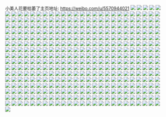 小美人花要枯萎了主页地址: https://weibo.com/u/5570944021 
![](https://wx4.sinaimg.cn/mw2000/0065171Pgy1h9fy3rpql1j329q3404qr.jpg) 
![](https://wx4.sinaimg.cn/mw2000/0065171Pgy1h9fy3d8zfqj31fy21hnpd.jpg) 
![](https://wx4.sinaimg.cn/mw2000/0065171Pgy1h9fy460sw4j32c033p4qt.jpg) 
![](https://wx4.sinaimg.cn/mw2000/0065171Pgy1h9fy3flld8j31nz24fnpd.jpg) 
![](https://wx4.sinaimg.cn/mw2000/0065171Pgy1h9fy3akcg8j32c02c07wj.jpg) 
![](https://wx4.sinaimg.cn/mw2000/0065171Pgy1h9fy3k3lvhj31lz27c7wi.jpg) 
![](https://wx4.sinaimg.cn/mw2000/0065171Pgy1h9fy48gxrkj32c0340hdv.jpg) 
![](https://wx4.sinaimg.cn/mw2000/0065171Pgy1h9fy4aznthj31jw1ywnpd.jpg) 
![](https://wx4.sinaimg.cn/mw2000/0065171Pgy1h9fy40ufzyj32c0340npg.jpg) 
![](https://wx4.sinaimg.cn/mw2000/0065171Pgy1h9f6r5lvjoj31o0280b2a.jpg) 
![](https://wx4.sinaimg.cn/mw2000/0065171Pgy1h9f6r0i6iuj31o0280kjm.jpg) 
![](https://wx4.sinaimg.cn/mw2000/0065171Pgy1h9f6r2up2qj31o02807wi.jpg) 
![](https://wx4.sinaimg.cn/mw2000/0065171Pgy1h9f6r8k8hbj31o02804qq.jpg) 
![](https://wx4.sinaimg.cn/mw2000/0065171Pgy1h9f6qtex7jj31o02801kz.jpg) 
![](https://wx4.sinaimg.cn/mw2000/0065171Pgy1h9f6qqqasoj31o0280b2a.jpg) 
![](https://wx4.sinaimg.cn/mw2000/0065171Pgy1h9f6qwgwu4j31kh2807wi.jpg) 
![](https://wx4.sinaimg.cn/mw2000/0065171Pgy1h904tfwq4oj30u010jn5m.jpg) 
![](https://wx4.sinaimg.cn/mw2000/0065171Pgy1h904thq404j30u00u07ah.jpg) 
![](https://wx4.sinaimg.cn/mw2000/0065171Pgy1h904th09roj30u90u0qa0.jpg) 
![](https://wx4.sinaimg.cn/mw2000/0065171Pgy1h8ugxmvgqyj31ro1rse81.jpg) 
![](https://wx4.sinaimg.cn/mw2000/0065171Pgy1h88i4joy9jj31wq2w4ka2.jpg) 
![](https://wx4.sinaimg.cn/mw2000/0065171Pgy1h88i4oau9tj323i35s4pq.jpg) 
![](https://wx4.sinaimg.cn/mw2000/0065171Pgy1h88i4ito0uj322u35snpd.jpg) 
![](https://wx4.sinaimg.cn/mw2000/0065171Pgy1h88i4dy62ij323u35s1kx.jpg) 
![](https://wx4.sinaimg.cn/mw2000/0065171Pgy1h88i4kzb47j323u35s1kx.jpg) 
![](https://wx4.sinaimg.cn/mw2000/0065171Pgy1h88i4f6x3tj323u35s7wh.jpg) 
![](https://wx4.sinaimg.cn/mw2000/0065171Pgy1h88i4culr9j31w22vmqu5.jpg) 
![](https://wx4.sinaimg.cn/mw2000/0065171Pgy1h88i4n88q2j323u35s4qp.jpg) 
![](https://wx4.sinaimg.cn/mw2000/0065171Pgy1h86tku2rt0j323x35snpd.jpg) 
![](https://wx4.sinaimg.cn/mw2000/0065171Pgy1h7f19nbh3hj31sc1sc7wi.jpg) 
![](https://wx4.sinaimg.cn/mw2000/0065171Ply1h6vn8ydp09j32bz2tlb2c.jpg) 
![](https://wx4.sinaimg.cn/mw2000/0065171Ply1h6vn91m5ilj32c02axe2r.jpg) 
![](https://wx4.sinaimg.cn/mw2000/0065171Ply1h6vn8fk9oxj32bz2wsu0z.jpg) 
![](https://wx4.sinaimg.cn/mw2000/0065171Ply1h6vn8qa6prj326w245e83.jpg) 
![](https://wx4.sinaimg.cn/mw2000/0065171Ply1h6vn8twptqj32c02c01l1.jpg) 
![](https://wx4.sinaimg.cn/mw2000/0065171Ply1h6vn8m2m88j32bz2ezb29.jpg) 
![](https://wx4.sinaimg.cn/mw2000/0065171Ply1h6tje9pfk3j32642w5qv7.jpg) 
![](https://wx4.sinaimg.cn/mw2000/0065171Ply1h6tje61pavj335o2c5kjm.jpg) 
![](https://wx4.sinaimg.cn/mw2000/0065171Ply1h6tjdyzxgyj326n2vjkjn.jpg) 
![](https://wx4.sinaimg.cn/mw2000/0065171Ply1h6tjeaz658j329c2rp1kz.jpg) 
![](https://wx4.sinaimg.cn/mw2000/0065171Ply1h6tje4usn2j33402c07wl.jpg) 
![](https://wx4.sinaimg.cn/mw2000/0065171Ply1h6tjecvklqj32bz311nl7.jpg) 
![](https://wx4.sinaimg.cn/mw2000/0065171Ply1h6tje13xruj32c02c0n9u.jpg) 
![](https://wx4.sinaimg.cn/mw2000/0065171Ply1h6tje89yo0j32c02c0qv7.jpg) 
![](https://wx4.sinaimg.cn/mw2000/0065171Ply1h6tjee1f56j32c02c01ky.jpg) 
![](https://wx4.sinaimg.cn/mw2000/0065171Ply1h6tjeftrbuj32c02c0hdv.jpg) 
![](https://wx4.sinaimg.cn/mw2000/0065171Ply1h6r4asw49vj32c0340x6r.jpg) 
![](https://wx4.sinaimg.cn/mw2000/0065171Ply1h6r4b06qwxj32c03401l0.jpg) 
![](https://wx4.sinaimg.cn/mw2000/0065171Ply1h6r4awb8wlj32c02c0x6r.jpg) 
![](https://wx4.sinaimg.cn/mw2000/0065171Ply1h6r4b1mt4aj33402c0dq6.jpg) 
![](https://wx4.sinaimg.cn/mw2000/0065171Pgy1h69vtx594wj32c03401kx.jpg) 
![](https://wx4.sinaimg.cn/mw2000/0065171Pgy1h69vu42afrj32c0340trx.jpg) 
![](https://wx4.sinaimg.cn/mw2000/0065171Pgy1h69vsgfncuj32c0340x6q.jpg) 
![](https://wx4.sinaimg.cn/mw2000/0065171Pgy1h62so9m2ezj32c02dgb29.jpg) 
![](https://wx4.sinaimg.cn/mw2000/0065171Pgy1h62sogtb9tj32c0340qv6.jpg) 
![](https://wx4.sinaimg.cn/mw2000/0065171Pgy1h62soic6lbj32c02c0npd.jpg) 
![](https://wx4.sinaimg.cn/mw2000/0065171Pgy1h62sonddw9j30u01hc76a.jpg) 
![](https://wx4.sinaimg.cn/mw2000/0065171Pgy1h5tf8rbzptj31sc2dsnpe.jpg) 
![](https://wx4.sinaimg.cn/mw2000/0065171Pgy1h5tfdwr64pj31sc2dsngb.jpg) 
![](https://wx4.sinaimg.cn/mw2000/0065171Pgy1h5tf8tvbozj31sc2dsaut.jpg) 
![](https://wx4.sinaimg.cn/mw2000/0065171Pgy1h5osm10kinj32c0340hdt.jpg) 
![](https://wx4.sinaimg.cn/mw2000/0065171Pgy1h5osm36tf6j32c03404qp.jpg) 
![](https://wx4.sinaimg.cn/mw2000/0065171Pgy1h5iyoaphgkj31sc2dsx6q.jpg) 
![](https://wx4.sinaimg.cn/mw2000/0065171Pgy1h5bxqz9wa0j31nr1ysb2a.jpg) 
![](https://wx4.sinaimg.cn/mw2000/0065171Pgy1h4v1u7vf39j32c0340b2e.jpg) 
![](https://wx4.sinaimg.cn/mw2000/0065171Pgy1h4v1u4ni8vj325r2zr4qt.jpg) 
![](https://wx4.sinaimg.cn/mw2000/0065171Pgy1h4v1txzmuvj329133z1l2.jpg) 
![](https://wx4.sinaimg.cn/mw2000/0065171Pgy1h4v1u0eo9hj33152c0qv7.jpg) 
![](https://wx4.sinaimg.cn/mw2000/0065171Pgy1h4v1ud142bj32c033vhdv.jpg) 
![](https://wx4.sinaimg.cn/mw2000/0065171Pgy1h2trm4q21tj32sw2bwe83.jpg) 
![](https://wx4.sinaimg.cn/mw2000/0065171Pgy1h2trlx8zk7j32xr27oqv6.jpg) 
![](https://wx4.sinaimg.cn/mw2000/0065171Pgy1h2trm0nur5j329b30fhdu.jpg) 
![](https://wx4.sinaimg.cn/mw2000/0065171Pgy1h2trm8rbz2j33402c04qr.jpg) 
![](https://wx4.sinaimg.cn/mw2000/0065171Pgy1h2trlhf4a6j32c0340x6r.jpg) 
![](https://wx4.sinaimg.cn/mw2000/0065171Pgy1h2trl7m3mzj31400u0jy6.jpg) 
![](https://wx4.sinaimg.cn/mw2000/0065171Pgy1h2trlm5jcvj349c2u81l4.jpg) 
![](https://wx4.sinaimg.cn/mw2000/0065171Pgy1h2trlbxjdjj32c033vhdv.jpg) 
![](https://wx4.sinaimg.cn/mw2000/0065171Pgy1h2369m4nq9j31sc1scu0x.jpg) 
![](https://wx4.sinaimg.cn/mw2000/0065171Pgy1h1ymdrjhw0j32c0340npf.jpg) 
![](https://wx4.sinaimg.cn/mw2000/0065171Pgy1h1ymdt6uevj32c0340kjn.jpg) 
![](https://wx4.sinaimg.cn/mw2000/0065171Pgy1h1ymdn1uw0j31v426xhdu.jpg) 
![](https://wx4.sinaimg.cn/mw2000/0065171Pgy1h1ymdp9x31j32c0340u0z.jpg) 
![](https://wx4.sinaimg.cn/mw2000/0065171Pgy1h1ymdlvshjj322v305e83.jpg) 
![](https://wx4.sinaimg.cn/mw2000/0065171Pgy1h1ymdnkvvzj30qe0l2tgn.jpg) 
![](https://wx4.sinaimg.cn/mw2000/0065171Pgy1h0til53o58j32c0340e84.jpg) 
![](https://wx4.sinaimg.cn/mw2000/0065171Pgy1h0tilv04bgj32c0340e84.jpg) 
![](https://wx4.sinaimg.cn/mw2000/0065171Pgy1gzgn1pbbipj31o0280hdt.jpg) 
![](https://wx4.sinaimg.cn/mw2000/0065171Pgy1gzgn1vndc7j31o0280x6p.jpg) 
![](https://wx4.sinaimg.cn/mw2000/0065171Pgy1gzgn1rvp2oj31o0280qv5.jpg) 
![](https://wx4.sinaimg.cn/mw2000/0065171Pgy1gyy5r5mbb7j31sc2dsu0y.jpg) 
![](https://wx4.sinaimg.cn/mw2000/0065171Pgy1gyd1le3uc9j30wi1ya4lo.jpg) 
![](https://wx4.sinaimg.cn/mw2000/0065171Pgy1gyd1lda65oj32c033yqv5.jpg) 
![](https://wx4.sinaimg.cn/mw2000/0065171Pgy1gyd1lbqd7tj30wi1yadz2.jpg) 
![](https://wx4.sinaimg.cn/mw2000/0065171Pgy1gyd1lgy5guj32c033yhdv.jpg) 
![](https://wx4.sinaimg.cn/mw2000/0065171Pgy1gyd1laclo6j31u11o2h5x.jpg) 
![](https://wx4.sinaimg.cn/mw2000/0065171Pgy1gyd1lj81gpj32tc1vkb2a.jpg) 
![](https://wx4.sinaimg.cn/mw2000/0065171Pgy1gxz7u6yye5j31ks27xu0x.jpg) 
![](https://wx4.sinaimg.cn/mw2000/0065171Pgy1gxz7tyqjyej32c03401kz.jpg) 
![](https://wx4.sinaimg.cn/mw2000/0065171Pgy1gxz7u92tjtj32c033yu0y.jpg) 
![](https://wx4.sinaimg.cn/mw2000/0065171Pgy1gxz7u3ls6xj320y33ahdv.jpg) 
![](https://wx4.sinaimg.cn/mw2000/0065171Pgy1gxz7u7p68wj31g223l1kx.jpg) 
![](https://wx4.sinaimg.cn/mw2000/0065171Pgy1gxz7tx8ss4j32c0340npf.jpg) 
![](https://wx4.sinaimg.cn/mw2000/0065171Pgy1gxz7uakq1pj33402c0qv5.jpg) 
![](https://wx4.sinaimg.cn/mw2000/0065171Pgy1gxz7uk492xj31sl1j01kx.jpg) 
![](https://wx4.sinaimg.cn/mw2000/0065171Pgy1gxrlg2lzwsj32fr1y3qv7.jpg) 
![](https://wx4.sinaimg.cn/mw2000/0065171Pgy1gxrlfwy177j32c033ynpg.jpg) 
![](https://wx4.sinaimg.cn/mw2000/0065171Pgy1gxrlfpyaz7j32492z7x6t.jpg) 
![](https://wx4.sinaimg.cn/mw2000/0065171Pgy1gxrlfzmmjbj324j2tlqv7.jpg) 
![](https://wx4.sinaimg.cn/mw2000/0065171Pgy1gxrlg5szehj32c033xhdv.jpg) 
![](https://wx4.sinaimg.cn/mw2000/0065171Pgy1gxrlfu4wjoj328s33zkjp.jpg) 
![](https://wx4.sinaimg.cn/mw2000/0065171Pgy1gwf7ot03w9j32c0340u0x.jpg) 
![](https://wx4.sinaimg.cn/mw2000/0065171Pgy1gwf7o6dbmqj32c03401ky.jpg) 
![](https://wx4.sinaimg.cn/mw2000/0065171Pgy1gwf7ojkl8xj32c0340u0z.jpg) 
![](https://wx4.sinaimg.cn/mw2000/0065171Pgy1gwf7noxzjwj31sc2ds4qr.jpg) 
![](https://wx4.sinaimg.cn/mw2000/0065171Pgy1gwf7p1ddcqj335s2dcx6q.jpg) 
![](https://wx4.sinaimg.cn/mw2000/0065171Pgy1gwf7p35c0ej32c0340e7q.jpg) 
![](https://wx4.sinaimg.cn/mw2000/0065171Pgy1guwpumri7hj623u35snpg02.jpg) 
![](https://wx4.sinaimg.cn/mw2000/0065171Pgy1guwpuehn6nj623u35qhdv02.jpg) 
![](https://wx4.sinaimg.cn/mw2000/0065171Pgy1guwpuxfqogj623u35s4qs02.jpg) 
![](https://wx4.sinaimg.cn/mw2000/0065171Pgy1gujqwypqq1j62c0340hdt02.jpg) 
![](https://wx4.sinaimg.cn/mw2000/0065171Pgy1gu6xxnq1cqj62c02hxb2c02.jpg) 
![](https://wx4.sinaimg.cn/mw2000/0065171Pgy1gu6xxqspvbj62c0340u0y02.jpg) 
![](https://wx4.sinaimg.cn/mw2000/0065171Pgy1gu6xy3yfh7j61wi1zdu0x02.jpg) 
![](https://wx4.sinaimg.cn/mw2000/0065171Pgy1gu6xi8oak4j629v2ju7wk02.jpg) 
![](https://wx4.sinaimg.cn/mw2000/0065171Pgy1gu6xi1brkxj628f2qphdw02.jpg) 
![](https://wx4.sinaimg.cn/mw2000/0065171Pgy1gu6xy7wkhnj625v26ye8302.jpg) 
![](https://wx4.sinaimg.cn/mw2000/0065171Pgy1gu6xii4muhj62c02xpb2d02.jpg) 
![](https://wx4.sinaimg.cn/mw2000/0065171Pgy1gu6xy9vlpyj62c0340u0y02.jpg) 
![](https://wx4.sinaimg.cn/mw2000/0065171Pgy1gu6xxcl87oj61ji21c1ky02.jpg) 
![](https://wx4.sinaimg.cn/mw2000/0065171Pgy1gtwf4u7domj62c03577wl02.jpg) 
![](https://wx4.sinaimg.cn/mw2000/0065171Pgy1gtc3dv8v0aj624c34c4qq02.jpg) 
![](https://wx4.sinaimg.cn/mw2000/0065171Pgy1gt97foabsxj32d1340npd.jpg) 
![](https://wx4.sinaimg.cn/mw2000/0065171Pgy1gt97fqfmlfj32d13407wh.jpg) 
![](https://wx4.sinaimg.cn/mw2000/0065171Pgy1gsvrk15qi5j31o01o0qv5.jpg) 
![](https://wx4.sinaimg.cn/mw2000/0065171Pgy1gsvrjxog6fj31o01o0npd.jpg) 
![](https://wx4.sinaimg.cn/mw2000/0065171Pgy1gsvrkddn17j31o01o01ky.jpg) 
![](https://wx4.sinaimg.cn/mw2000/0065171Pgy1gsvrjvmyvpj31o01o0kjl.jpg) 
![](https://wx4.sinaimg.cn/mw2000/0065171Pgy1gsvrk9cftvj31o02801kz.jpg) 
![](https://wx4.sinaimg.cn/mw2000/0065171Pgy1gsvrk48hqgj31o01o0qv5.jpg) 
![](https://wx4.sinaimg.cn/mw2000/0065171Pgy1gsvrjt3s2mj31o01o01ky.jpg) 
![](https://wx4.sinaimg.cn/mw2000/0065171Pgy1gsvrkiiksvj31o02804qr.jpg) 
![](https://wx4.sinaimg.cn/mw2000/0065171Pgy1gsvrjnvo1cj31o01o0npd.jpg) 
![](https://wx4.sinaimg.cn/mw2000/0065171Pgy1gs4rwx6rw3j32r22bzkjr.jpg) 
![](https://wx4.sinaimg.cn/mw2000/0065171Pgy1gs4rxhvhtsj32c0340b2h.jpg) 
![](https://wx4.sinaimg.cn/mw2000/0065171Pgy1gs4rxdl3bcj33402c0qvb.jpg) 
![](https://wx4.sinaimg.cn/mw2000/0065171Pgy1gs4rx9pof8j32c0340e84.jpg) 
![](https://wx4.sinaimg.cn/mw2000/0065171Pgy1gs4rx3zszej63402c0qvb02.jpg) 
![](https://wx4.sinaimg.cn/mw2000/0065171Pgy1gs4s07j2dlj31401hch0o.jpg) 
![](https://wx4.sinaimg.cn/mw2000/0065171Pgy1gs4rx5gho9j32c033yqv5.jpg) 
![](https://wx4.sinaimg.cn/mw2000/0065171Pgy1gs4rxknswnj32em1vzhdv.jpg) 
![](https://wx4.sinaimg.cn/mw2000/0065171Pgy1gs4rx6qtntj32c033ynpd.jpg) 
![](https://wx4.sinaimg.cn/mw2000/0065171Pgy1gs4s1im72ej32c0340x6q.jpg) 
![](https://wx4.sinaimg.cn/mw2000/0065171Pgy1grnaxv8mkfj31o01o0e81.jpg) 
![](https://wx4.sinaimg.cn/mw2000/0065171Pgy1grnaxw1a49j31m91k3hdt.jpg) 
![](https://wx4.sinaimg.cn/mw2000/0065171Pgy1gri1w1bniyj31o02807wi.jpg) 
![](https://wx4.sinaimg.cn/mw2000/0065171Pgy1gri1w6ageoj31nr1olx6p.jpg) 
![](https://wx4.sinaimg.cn/mw2000/0065171Pgy1gri1w3wzm0j31o0280hdv.jpg) 
![](https://wx4.sinaimg.cn/mw2000/0065171Pgy1gri1vzxd8fj31o0280qv8.jpg) 
![](https://wx4.sinaimg.cn/mw2000/0065171Pgy1gri1xspo2sj31o0280npd.jpg) 
![](https://wx4.sinaimg.cn/mw2000/0065171Pgy1gri1w4zfxsj31o0280kjl.jpg) 
![](https://wx4.sinaimg.cn/mw2000/0065171Pgy1gqw9weurvtj31o0280qv6.jpg) 
![](https://wx4.sinaimg.cn/mw2000/0065171Pgy1gqw9wiw9zaj32801o0qvb.jpg) 
![](https://wx4.sinaimg.cn/mw2000/0065171Pgy1gqw9wtxgcaj31o027i4qv.jpg) 
![](https://wx4.sinaimg.cn/mw2000/0065171Pgy1gqw9wce0yqj31o027uhdu.jpg) 
![](https://wx4.sinaimg.cn/mw2000/0065171Pgy1gqw9wy3dg0j32c0340kjr.jpg) 
![](https://wx4.sinaimg.cn/mw2000/0065171Pgy1gqw9woe5mdj31o02804qr.jpg) 
![](https://wx4.sinaimg.cn/mw2000/0065171Pgy1gqw9x1cszwj31o02804qt.jpg) 
![](https://wx4.sinaimg.cn/mw2000/0065171Pgy1gqw9wm361qj33402c0e85.jpg) 
![](https://wx4.sinaimg.cn/mw2000/0065171Pgy1gqw9x43ix9j32801o0npe.jpg) 
![](https://wx4.sinaimg.cn/mw2000/0065171Pgy1gquugzv04jj31o0280kjn.jpg) 
![](https://wx4.sinaimg.cn/mw2000/0065171Pgy1gquuh6m0w0j31o0280qve.jpg) 
![](https://wx4.sinaimg.cn/mw2000/0065171Pgy1gqmxy5urk4j31o0280npe.jpg) 
![](https://wx4.sinaimg.cn/mw2000/0065171Pgy1gqmxxyfjuoj31lm24t4qq.jpg) 
![](https://wx4.sinaimg.cn/mw2000/0065171Pgy1gqmxxuhy5qj31o0280qv6.jpg) 
![](https://wx4.sinaimg.cn/mw2000/0065171Pgy1gqmxy1369jj31ne1z0hdt.jpg) 
![](https://wx4.sinaimg.cn/mw2000/0065171Pgy1gqmxxnmc2sj31o0280x6q.jpg) 
![](https://wx4.sinaimg.cn/mw2000/0065171Pgy1gqmxxr8htsj31fg1xce81.jpg) 
![](https://wx4.sinaimg.cn/mw2000/0065171Pgy1gql8vhrhkoj31o01o0b2e.jpg) 
![](https://wx4.sinaimg.cn/mw2000/0065171Pgy1gql8vl4r8rj325r1o07wi.jpg) 
![](https://wx4.sinaimg.cn/mw2000/0065171Pgy1gql8vn2i4sj31o0280kjm.jpg) 
![](https://wx4.sinaimg.cn/mw2000/0065171Pgy1gql8vedypkj31o01o0u11.jpg) 
![](https://wx4.sinaimg.cn/mw2000/0065171Pgy1gq7wtqkybvj31o027p1kz.jpg) 
![](https://wx4.sinaimg.cn/mw2000/0065171Pgy1gq7wu1ir6gj31j121e1ky.jpg) 
![](https://wx4.sinaimg.cn/mw2000/0065171Pgy1gq7wty8uzlj31o0280npg.jpg) 
![](https://wx4.sinaimg.cn/mw2000/0065171Pgy1gq7wtnigewj31o0280x6q.jpg) 
![](https://wx4.sinaimg.cn/mw2000/0065171Pgy1gq7wu3c91dj33402c0qv5.jpg) 
![](https://wx4.sinaimg.cn/mw2000/0065171Pgy1gq7wtifdf1j31o0280u10.jpg) 
![](https://wx4.sinaimg.cn/mw2000/0065171Pgy1gq7wu7qzvuj31o02801l0.jpg) 
![](https://wx4.sinaimg.cn/mw2000/0065171Pgy1gq7wuc85z9j31o0280e85.jpg) 
![](https://wx4.sinaimg.cn/mw2000/0065171Pgy1gq4162mtznj31o02804qq.jpg) 
![](https://wx4.sinaimg.cn/mw2000/0065171Pgy1gq415tvzo5j31o028nx6p.jpg) 
![](https://wx4.sinaimg.cn/mw2000/0065171Pgy1gq415zv90uj31o0280e82.jpg) 
![](https://wx4.sinaimg.cn/mw2000/0065171Pgy1gq415x7unij31o0280b2c.jpg) 
![](https://wx4.sinaimg.cn/mw2000/0065171Pgy1gpyo3l5u94j30u0140wi3.jpg) 
![](https://wx4.sinaimg.cn/mw2000/0065171Pgy1gpyo3mps8mj31m1280kjm.jpg) 
![](https://wx4.sinaimg.cn/mw2000/0065171Pgy1gpyo3kqvikj30u0140n2b.jpg) 
![](https://wx4.sinaimg.cn/mw2000/0065171Pgy1gprg98vataj31o0280kjq.jpg) 
![](https://wx4.sinaimg.cn/mw2000/0065171Pgy1gpqhpytaaxj32c033y1l2.jpg) 
![](https://wx4.sinaimg.cn/mw2000/0065171Pgy1gpqhq7cgc2j33402c0b2b.jpg) 
![](https://wx4.sinaimg.cn/mw2000/0065171Pgy1gpqhq9rq5ej322x1kgnpe.jpg) 
![](https://wx4.sinaimg.cn/mw2000/0065171Pgy1gpqhq2djq8j32801o07wn.jpg) 
![](https://wx4.sinaimg.cn/mw2000/0065171Pgy1gpqhq86fvxj30u00u0tml.jpg) 
![](https://wx4.sinaimg.cn/mw2000/0065171Pgy1gpqhq4pesxj32c033y7wk.jpg) 
![](https://wx4.sinaimg.cn/mw2000/0065171Pgy1gpowv3pamij32801o0x6s.jpg) 
![](https://wx4.sinaimg.cn/mw2000/0065171Pgy1gpowuzkrnjj32c0340npe.jpg) 
![](https://wx4.sinaimg.cn/mw2000/0065171Pgy1gpowv7u3vyj32802yox6s.jpg) 
![](https://wx4.sinaimg.cn/mw2000/0065171Pgy1gpoxaa2ietj32do1q2kjl.jpg) 
![](https://wx4.sinaimg.cn/mw2000/0065171Pgy1gpowveu052j33402c07wi.jpg) 
![](https://wx4.sinaimg.cn/mw2000/0065171Pgy1gpox2g68ujj32c0340kjm.jpg) 
![](https://wx4.sinaimg.cn/mw2000/0065171Pgy1gpnzubq1kej31o02801kz.jpg) 
![](https://wx4.sinaimg.cn/mw2000/0065171Pgy1gpnzujo0l6j33402c0hdt.jpg) 
![](https://wx4.sinaimg.cn/mw2000/0065171Pgy1gpnzuiipkrj31o02801l2.jpg) 
![](https://wx4.sinaimg.cn/mw2000/0065171Pgy1gpnzum5f9xj33402c0qgz.jpg) 
![](https://wx4.sinaimg.cn/mw2000/0065171Pgy1gpnzufcozgj33402c0npd.jpg) 
![](https://wx4.sinaimg.cn/mw2000/0065171Pgy1gpnzud3kttj32bd25c4qp.jpg) 
![](https://wx4.sinaimg.cn/mw2000/0065171Pgy1gpfscvtx8bj31o0280qv9.jpg) 
![](https://wx4.sinaimg.cn/mw2000/0065171Pgy1gpfsd28vzej31o020xkjp.jpg) 
![](https://wx4.sinaimg.cn/mw2000/0065171Pgy1gpbcv5kglcj31o0280u0z.jpg) 
![](https://wx4.sinaimg.cn/mw2000/0065171Pgy1gpbcv26llvj33402c07wi.jpg) 
![](https://wx4.sinaimg.cn/mw2000/0065171Pgy1goxgsi1182j31o0280kjl.jpg) 
![](https://wx4.sinaimg.cn/mw2000/0065171Pgy1goqjsurhn7j31nm20nkjm.jpg) 
![](https://wx4.sinaimg.cn/mw2000/0065171Pgy1goqjsy1zy7j31o027re82.jpg) 
![](https://wx4.sinaimg.cn/mw2000/0065171Pgy1goqjt1tdv1j31o027enpe.jpg) 
![](https://wx4.sinaimg.cn/mw2000/0065171Ply1gop8j0t3v6j31o02807wj.jpg) 
![](https://wx4.sinaimg.cn/mw2000/0065171Ply1gop8j456f2j32c02vtqv5.jpg) 
![](https://wx4.sinaimg.cn/mw2000/0065171Ply1gop8iymjdpj31o0280e82.jpg) 
![](https://wx4.sinaimg.cn/mw2000/0065171Pgy1gon71brs8nj31o01o0u0y.jpg) 
![](https://wx4.sinaimg.cn/mw2000/0065171Pgy1gon719kh3tj31o02801ky.jpg) 
![](https://wx4.sinaimg.cn/mw2000/0065171Pgy1gon717r0w6j31o0280kjl.jpg) 
![](https://wx4.sinaimg.cn/mw2000/0065171Pgy1gog9bekj0dj31o01o01ij.jpg) 
![](https://wx4.sinaimg.cn/mw2000/0065171Pgy1gog9bfniupj31o01o04ku.jpg) 
![](https://wx4.sinaimg.cn/mw2000/0065171Pgy1goaep4lzj4j32801o01kz.jpg) 
![](https://wx4.sinaimg.cn/mw2000/0065171Pgy1goaep1ei52j32c0340x6p.jpg) 
![](https://wx4.sinaimg.cn/mw2000/0065171Ply1gnxkxlfmyvj31o02807wh.jpg) 
![](https://wx4.sinaimg.cn/mw2000/0065171Pgy1gnwjrkoq2yj31o02yoe82.jpg) 
![](https://wx4.sinaimg.cn/mw2000/0065171Pgy1gnwjri8sbkj31o0280e82.jpg) 
![](https://wx4.sinaimg.cn/mw2000/0065171Pgy1gnlu71ldwrj31o0280npe.jpg) 
![](https://wx4.sinaimg.cn/mw2000/0065171Pgy1gnlu73idbxj32802yoqv7.jpg) 
![](https://wx4.sinaimg.cn/mw2000/0065171Pgy1gnlu75wdduj32802yonph.jpg) 
![](https://wx4.sinaimg.cn/mw2000/0065171Ply1gnjumtqxwsj31ni24zkjm.jpg) 
![](https://wx4.sinaimg.cn/mw2000/0065171Ply1gnjums7c6qj31o0280x6p.jpg) 
![](https://wx4.sinaimg.cn/mw2000/0065171Ply1gnjumvb23yj31o0280kjm.jpg) 
![](https://wx4.sinaimg.cn/mw2000/0065171Ply1gnjumqvzgnj31o02801kz.jpg) 
![](https://wx4.sinaimg.cn/mw2000/0065171Ply1gnjumxef70j31o0249u0y.jpg) 
![](https://wx4.sinaimg.cn/mw2000/0065171Ply1gnjun0e5tyj31jp1lnu0x.jpg) 
![](https://wx4.sinaimg.cn/mw2000/0065171Ply1gmwhx1djnbj32801o0kjm.jpg) 
![](https://wx4.sinaimg.cn/mw2000/0065171Ply1gmwhwxn34uj334022rqv5.jpg) 
![](https://wx4.sinaimg.cn/mw2000/0065171Pgy1gme2hfwwnjj32801o0x6r.jpg) 
![](https://wx4.sinaimg.cn/mw2000/0065171Pgy1gme2heck2tj31m71mwu0x.jpg) 
![](https://wx4.sinaimg.cn/mw2000/0065171Pgy1gme2i90m24j334024yx6q.jpg) 
![](https://wx4.sinaimg.cn/mw2000/0065171Pgy1gme2hb9ff9j30rs2y3h7r.jpg) 
![](https://wx4.sinaimg.cn/mw2000/0065171Pgy1gme2hcsqm3j32381o0hdu.jpg) 
![](https://wx4.sinaimg.cn/mw2000/0065171Pgy1gme2hu2udoj330r22n1kz.jpg) 
![](https://wx4.sinaimg.cn/mw2000/0065171Pgy1gme2hhchb0j32802yo1kz.jpg) 
![](https://wx4.sinaimg.cn/mw2000/0065171Pgy1gme2hhxd3wj30rs1s6ao4.jpg) 
![](https://wx4.sinaimg.cn/mw2000/0065171Pgy1gmd06dcae1j31zo1l3x6p.jpg) 
![](https://wx4.sinaimg.cn/mw2000/0065171Pgy1gmd06eblkpj31tg1hbkjm.jpg) 
![](https://wx4.sinaimg.cn/mw2000/0065171Pgy1gmd06fezvwj31vw1i1kjm.jpg) 
![](https://wx4.sinaimg.cn/mw2000/0065171Pgy1gmd06cfixbj32802yokjn.jpg) 
![](https://wx4.sinaimg.cn/mw2000/0065171Pgy1gmd06as0n3j31z61m9kjl.jpg) 
![](https://wx4.sinaimg.cn/mw2000/0065171Pgy1gmd06bb5hmj314b2iotw9.jpg) 
![](https://wx4.sinaimg.cn/mw2000/0065171Pgy1glg3iqsy41j31o02804qq.jpg) 
![](https://wx4.sinaimg.cn/mw2000/0065171Pgy1glotpp9uf4j32zg2c01ky.jpg) 
![](https://wx4.sinaimg.cn/mw2000/0065171Pgy1glg3ip0k7rj31o02804qr.jpg) 
![](https://wx4.sinaimg.cn/mw2000/0065171Pgy1gjlsgo65mhj30n00uoaqh.jpg) 
![](https://wx4.sinaimg.cn/mw2000/0065171Pgy1gjlshb47zwj30n00uo4d4.jpg) 
![](https://wx4.sinaimg.cn/mw2000/0065171Pgy1gjeunflnhhj31o02801ky.jpg) 
![](https://wx4.sinaimg.cn/mw2000/0065171Pgy1gjeuncu8ovj31o0280kjl.jpg) 
![](https://wx4.sinaimg.cn/mw2000/0065171Pgy1gjeunhkuvaj31o0280e81.jpg) 
![](https://wx4.sinaimg.cn/mw2000/0065171Pgy1gjeunkrukaj32802yox6r.jpg) 
![](https://wx4.sinaimg.cn/mw2000/0065171Pgy1gje8msoso2j31401hc1gl.jpg) 
![](https://wx4.sinaimg.cn/mw2000/0065171Pgy1gj38d3enn1j31o02807wj.jpg) 
![](https://wx4.sinaimg.cn/mw2000/0065171Pgy1gipg172h1vj30n00uowt0.jpg) 
![](https://wx4.sinaimg.cn/mw2000/0065171Pgy1gipg2o73ffj31o0280u0x.jpg) 
![](https://wx4.sinaimg.cn/mw2000/0065171Pgy1gipg169qbqj316o1kwnpd.jpg) 
![](https://wx4.sinaimg.cn/mw2000/0065171Pgy1gielkw36a3j32ba333b2c.jpg) 
![](https://wx4.sinaimg.cn/mw2000/0065171Pgy1gielkrkc5jj316o1kwhdt.jpg) 
![](https://wx4.sinaimg.cn/mw2000/0065171Pgy1giell0rs5nj32802yonpg.jpg) 
![](https://wx4.sinaimg.cn/mw2000/0065171Pgy1giell2mttfj31ma25sb29.jpg) 
![](https://wx4.sinaimg.cn/mw2000/0065171Pgy1giell3r40zj30uo0n048r.jpg) 
![](https://wx4.sinaimg.cn/mw2000/0065171Pgy1giell5dd7fj31o0280u0x.jpg) 
![](https://wx4.sinaimg.cn/mw2000/0065171Pgy1ggne0ur788j31o01o0hdt.jpg) 
![](https://wx4.sinaimg.cn/mw2000/0065171Pgy1gg5e4bmj77j31o01o0hdt.jpg) 
![](https://wx4.sinaimg.cn/mw2000/0065171Pgy1gg5e49avh9j31o01o01ky.jpg) 
![](https://wx4.sinaimg.cn/mw2000/0065171Pgy1gg5e4dgl9zj31o01o0hdt.jpg) 
![](https://wx4.sinaimg.cn/mw2000/0065171Pgy1gg5e4gonmhj31o01o07wi.jpg) 
![](https://wx4.sinaimg.cn/mw2000/0065171Pgy1gf2gnts6wvj31o01jihdu.jpg) 
![](https://wx4.sinaimg.cn/mw2000/0065171Pgy1gf2gnrtos3j31o01o0qv5.jpg) 
![](https://wx4.sinaimg.cn/mw2000/0065171Pgy1gf2gnpzinuj31o01o0b2a.jpg) 
![](https://wx4.sinaimg.cn/mw2000/0065171Pgy1gf2gnvml5wj31o01o0e82.jpg) 
![](https://wx4.sinaimg.cn/mw2000/0065171Pgy1get8effsgjj31o01o01kx.jpg) 
![](https://wx4.sinaimg.cn/mw2000/0065171Pgy1get8c0b3fmj31o01o04qq.jpg) 
![](https://wx4.sinaimg.cn/mw2000/0065171Pgy1get8f967mmj31o01o07wh.jpg) 
![](https://wx4.sinaimg.cn/mw2000/0065171Pgy1gekcksx28uj31o01o01ky.jpg) 
![](https://wx4.sinaimg.cn/mw2000/0065171Pgy1gekckxpsqtj30n00lvglw.jpg) 
![](https://wx4.sinaimg.cn/mw2000/0065171Pgy1gekckw7bipj31o01o0u0x.jpg) 
![](https://wx4.sinaimg.cn/mw2000/0065171Pgy1gekckupdl6j31o01o01ky.jpg) 
![](https://wx4.sinaimg.cn/mw2000/0065171Pgy1gekco117t1j30n00lvglw.jpg) 
![](https://wx4.sinaimg.cn/mw2000/0065171Pgy1gekckx7u9nj31o01o07wi.jpg) 
![](https://wx4.sinaimg.cn/mw2000/0065171Pgy1gegiucl2ozj31o0280npe.jpg) 
![](https://wx4.sinaimg.cn/mw2000/0065171Pgy1gegiu2hvfkj31o02801l1.jpg) 
![](https://wx4.sinaimg.cn/mw2000/0065171Pgy1gegiu9pfqrj31o0280qv6.jpg) 
![](https://wx4.sinaimg.cn/mw2000/0065171Pgy1gegii4kprhj31vr1nckjm.jpg) 
![](https://wx4.sinaimg.cn/mw2000/0065171Pgy1gegiv738buj32c03401l2.jpg) 
![](https://wx4.sinaimg.cn/mw2000/0065171Pgy1gegiug1rxaj32802yonph.jpg) 
![](https://wx4.sinaimg.cn/mw2000/0065171Pgy1gegjpiw9gyj31o0280qv5.jpg) 
![](https://wx4.sinaimg.cn/mw2000/0065171Pgy1gegjqnawn6j32c0340u0z.jpg) 
![](https://wx4.sinaimg.cn/mw2000/0065171Pgy1gegj305i9rj32c03404qr.jpg) 
![](https://wx4.sinaimg.cn/mw2000/0065171Pgy1gee7wy8rjvj30u00u0gqw.jpg) 
![](https://wx4.sinaimg.cn/mw2000/0065171Pgy1gee7wkv6bij31070u043a.jpg) 
![](https://wx4.sinaimg.cn/mw2000/0065171Pgy1gee7wwmc99j33402c0hdw.jpg) 
![](https://wx4.sinaimg.cn/mw2000/0065171Pgy1gee7wqefxjj32802yonpg.jpg) 
![](https://wx4.sinaimg.cn/mw2000/0065171Pgy1gebzh2rh43j31o01o0u0y.jpg) 
![](https://wx4.sinaimg.cn/mw2000/0065171Pgy1gebzh0dsasj31o01o0x6p.jpg) 
![](https://wx4.sinaimg.cn/mw2000/0065171Ply1geacilzwioj31o01o0qv5.jpg) 
![](https://wx4.sinaimg.cn/mw2000/0065171Ply1geacio39h8j31hj1o0u0x.jpg) 
![](https://wx4.sinaimg.cn/mw2000/0065171Ply1ge2bomxianj31ma25skjl.jpg) 
![](https://wx4.sinaimg.cn/mw2000/0065171Ply1ge2boo758dj31o01o0kjl.jpg) 
![](https://wx4.sinaimg.cn/mw2000/0065171Pgy1gdp75d7u98j31o01o0b2a.jpg) 
![](https://wx4.sinaimg.cn/mw2000/0065171Pgy1gdp75l2jrmj32c02c0x6q.jpg) 
![](https://wx4.sinaimg.cn/mw2000/0065171Pgy1gdp75apy8hj31o01o0b2a.jpg) 
![](https://wx4.sinaimg.cn/mw2000/0065171Pgy1gdp75ev7znj31ma25skjl.jpg) 
![](https://wx4.sinaimg.cn/mw2000/0065171Pgy1gdp75mj546j31o01o0b29.jpg) 
![](https://wx4.sinaimg.cn/mw2000/0065171Pgy1gdp75hw3duj31o0280e82.jpg) 
![](https://wx4.sinaimg.cn/mw2000/0065171Pgy1gdp76nz39oj31400u0wsx.jpg) 
![](https://wx4.sinaimg.cn/mw2000/0065171Pgy1gdp79t1od0j31o01o01ky.jpg) 
![](https://wx4.sinaimg.cn/mw2000/0065171Pgy1gdp75pxrflj31o01o0x6p.jpg) 
![](https://wx4.sinaimg.cn/mw2000/0065171Pgy1gd9jbek7iej32801o0npe.jpg) 
![](https://wx4.sinaimg.cn/mw2000/0065171Pgy1gd9jbbdqf7j31o01o0b29.jpg) 
![](https://wx4.sinaimg.cn/mw2000/0065171Pgy1gd9jbus9pij32801o0kjm.jpg) 
![](https://wx4.sinaimg.cn/mw2000/0065171Pgy1gd3r14nvo4j31o01jou0x.jpg) 
![](https://wx4.sinaimg.cn/mw2000/0065171Pgy1gd3r0v5qopj31o01o0e81.jpg) 
![](https://wx4.sinaimg.cn/mw2000/0065171Pgy1gd3r18x3mij31o01o0npd.jpg) 
![](https://wx4.sinaimg.cn/mw2000/0065171Pgy1gd3r1ezn2yj31o01o0hdv.jpg) 
![](https://wx4.sinaimg.cn/mw2000/0065171Pgy1gd3r1itvkpj31o01o0x6p.jpg) 
![](https://wx4.sinaimg.cn/mw2000/0065171Pgy1gd3r0yuceij31o01o04qp.jpg) 
![](https://wx4.sinaimg.cn/mw2000/0065171Pgy1gcutw0o7frj31x11o0hdu.jpg) 
![](https://wx4.sinaimg.cn/mw2000/0065171Pgy1gcutv8vcorj31fb1o0kjl.jpg) 
![](https://wx4.sinaimg.cn/mw2000/0065171Pgy1gcutu9as33j32801o07wj.jpg) 
![](https://wx4.sinaimg.cn/mw2000/0065171Pgy1gcuts5m2pdj31o0280u0y.jpg) 
![](https://wx4.sinaimg.cn/mw2000/0065171Pgy1gcutuzf52vj31o01o04qq.jpg) 
![](https://wx4.sinaimg.cn/mw2000/0065171Pgy1gcutxlhkeij320i1o07wi.jpg) 
![](https://wx4.sinaimg.cn/mw2000/0065171Pgy1gcutspqszqj32801o01kz.jpg) 
![](https://wx4.sinaimg.cn/mw2000/0065171Pgy1gcutygk1e7j31o01o0npd.jpg) 
![](https://wx4.sinaimg.cn/mw2000/0065171Pgy1gcutwpc2qnj324g1o0e82.jpg) 
![](https://wx4.sinaimg.cn/mw2000/0065171Pgy1gcqdntzb2fj31ek1o0x6p.jpg) 
![](https://wx4.sinaimg.cn/mw2000/0065171Pgy1gcqd72g3djj321k2jmkjn.jpg) 
![](https://wx4.sinaimg.cn/mw2000/0065171Pgy1gcqdohxkrfj31bj1o0qv5.jpg) 
![](https://wx4.sinaimg.cn/mw2000/0065171Pgy1gcqdo91l6kj31hj1n61ky.jpg) 
![](https://wx4.sinaimg.cn/mw2000/0065171Pgy1gcl76bmkc3j31o01o0hdt.jpg) 
![](https://wx4.sinaimg.cn/mw2000/0065171Pgy1gcl720f3z5j31lq1o0x6p.jpg) 
![](https://wx4.sinaimg.cn/mw2000/0065171Pgy1gcl71ylh11j31o01o0npd.jpg) 
![](https://wx4.sinaimg.cn/mw2000/0065171Pgy1gcjdi2mhgqj31o01o0qv5.jpg) 
![](https://wx4.sinaimg.cn/mw2000/0065171Pgy1gcjdhtok0xj32801o0e82.jpg) 
![](https://wx4.sinaimg.cn/mw2000/0065171Pgy1gcjdhykl0sj31o01o0qv5.jpg) 
![](https://wx4.sinaimg.cn/mw2000/0065171Pgy1gcjdi6pfwnj31o01o0hdt.jpg) 
![](https://wx4.sinaimg.cn/mw2000/0065171Pgy1gcjdj96cbsj3140148k3y.jpg) 
![](https://wx4.sinaimg.cn/mw2000/0065171Pgy1gcjdhvtu3lj31ih1k5hdt.jpg) 
![](https://wx4.sinaimg.cn/mw2000/0065171Pgy1gcjdia3kpij31o01o0u0x.jpg) 
![](https://wx4.sinaimg.cn/mw2000/0065171Pgy1gcjdijyikuj32yo1o0e82.jpg) 
![](https://wx4.sinaimg.cn/mw2000/0065171Pgy1gcjdj2vmy6j31o01o04qq.jpg) 
![](https://wx4.sinaimg.cn/mw2000/0065171Pgy1gcbxdsf9gmj31o01o0npd.jpg) 
![](https://wx4.sinaimg.cn/mw2000/0065171Pgy1gbx5qel1ojj32dc2dcwuo.jpg) 
![](https://wx4.sinaimg.cn/mw2000/0065171Pgy1gbx5qgg77lj30u00x2n2p.jpg) 
![](https://wx4.sinaimg.cn/mw2000/0065171Pgy1gbx5qe2x66j32dc2dc7ki.jpg) 
![](https://wx4.sinaimg.cn/mw2000/0065171Pgy1gbx5qfybscj32dc2dch89.jpg) 
![](https://wx4.sinaimg.cn/mw2000/0065171Pgy1gbx5qgwlmsj30tv0yp7ae.jpg) 
![](https://wx4.sinaimg.cn/mw2000/0065171Pgy1gbx5qfbd8vj32dc2dc7my.jpg) 
![](https://wx4.sinaimg.cn/mw2000/0065171Pgy1gb7kqsnm1aj312c12cqlh.jpg) 
![](https://wx4.sinaimg.cn/mw2000/0065171Pgy1gb7kquevkkj312c12ck37.jpg) 
![](https://wx4.sinaimg.cn/mw2000/0065171Pgy1gb7kqt2oxxj312c12c7h6.jpg) 
![](https://wx4.sinaimg.cn/mw2000/0065171Pgy1gb7kqu14lij312c12c13y.jpg) 
![](https://wx4.sinaimg.cn/mw2000/0065171Pgy1gb7kqtjgnzj312c12caxl.jpg) 
![](https://wx4.sinaimg.cn/mw2000/0065171Pgy1gadz2k0sddj31z41hcx6p.jpg) 
![](https://wx4.sinaimg.cn/mw2000/0065171Pgy1gadz40mtrlj31741hc4qp.jpg) 
![](https://wx4.sinaimg.cn/mw2000/0065171Pgy1gadz3y4yrbj31z41hcx6p.jpg) 
![](https://wx4.sinaimg.cn/mw2000/0065171Pgy1gadz3ptwzuj31tc1d04qq.jpg) 
![](https://wx4.sinaimg.cn/mw2000/0065171Pgy1gadz2wywe6j31z41hcx6p.jpg) 
![](https://wx4.sinaimg.cn/mw2000/0065171Pgy1gadz3uvtw8j31tc1d04qq.jpg) 
![](https://wx4.sinaimg.cn/mw2000/0065171Pgy1gadz39ybo5j31z41hcnpd.jpg) 
![](https://wx4.sinaimg.cn/mw2000/0065171Pgy1gadz3b7up0j30n00cwaf0.jpg) 
![](https://wx4.sinaimg.cn/mw2000/0065171Pgy1gadz235ibwj30wg0u0thc.jpg) 
![](https://wx4.sinaimg.cn/mw2000/0065171Pgy1g8u4251g5dj31z41hgb2a.jpg) 
![](https://wx4.sinaimg.cn/mw2000/0065171Pgy1g8u42nqagyj33402c0kjn.jpg) 
![](https://wx4.sinaimg.cn/mw2000/0065171Pgy1g8u41tp9jqj31z41hgb29.jpg) 
![](https://wx4.sinaimg.cn/mw2000/0065171Pgy1g8u41rkij2j31z41hge81.jpg) 
![](https://wx4.sinaimg.cn/mw2000/0065171Pgy1g8u42xd1huj31z41hgb2a.jpg) 
![](https://wx4.sinaimg.cn/mw2000/0065171Pgy1g8u42148oxj31hc1z41ky.jpg) 
![](https://wx4.sinaimg.cn/mw2000/0065171Pgy1g8u41xepilj31z41z4npe.jpg) 
![](https://wx4.sinaimg.cn/mw2000/0065171Pgy1g8u42bzu8gj31hg1z47wi.jpg) 
![](https://wx4.sinaimg.cn/mw2000/0065171Pgy1g8u428o7jhj31z41hge82.jpg) 
![](https://wx4.sinaimg.cn/mw2000/0065171Ply1g6zepdohayj31z41hce82.jpg) 
![](https://wx4.sinaimg.cn/mw2000/0065171Ply1g6zeqy06mcj31z41hckjm.jpg) 
![](https://wx4.sinaimg.cn/mw2000/0065171Ply1g6zer6924fj31z41hchdu.jpg) 
![](https://wx4.sinaimg.cn/mw2000/0065171Ply1g6zeralzg4j31z41hce82.jpg) 
![](https://wx4.sinaimg.cn/mw2000/0065171Ply1g6zerct9tvj31z41hckjm.jpg) 
![](https://wx4.sinaimg.cn/mw2000/0065171Ply1g6zerih7azj31z41hchdu.jpg) 
![](https://wx4.sinaimg.cn/mw2000/0065171Pgy1g69clbtzd8j31hc13zqv5.jpg) 
![](https://wx4.sinaimg.cn/mw2000/0065171Pgy1g69clcbzd1j31620lndu5.jpg) 
![](https://wx4.sinaimg.cn/mw2000/0065171Pgy1g69clo4rfkj31py1aib2a.jpg) 
![](https://wx4.sinaimg.cn/mw2000/0065171Pgy1g69cldn531j31z41z44qq.jpg) 
![](https://wx4.sinaimg.cn/mw2000/0065171Pgy1g69cleunaaj31540ute81.jpg) 
![](https://wx4.sinaimg.cn/mw2000/0065171Pgy1g69clmc5d0j31hc1z4x6p.jpg) 
![](https://wx4.sinaimg.cn/mw2000/0065171Pgy1g69cliqehhj31404mwx6r.jpg) 
![](https://wx4.sinaimg.cn/mw2000/0065171Pgy1g69clkxu93j31hc1z4e83.jpg) 
![](https://wx4.sinaimg.cn/mw2000/0065171Pgy1g69clgj6h6j31z41hvx6q.jpg) 
